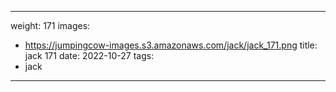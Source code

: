 
---
weight: 171
images:
- https://jumpingcow-images.s3.amazonaws.com/jack/jack_171.png
title: jack 171
date: 2022-10-27
tags:
- jack
---
